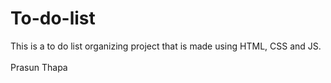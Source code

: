 # To-do-list
This is a to do list organizing project that is made using HTML, CSS and JS. <br>
<br> Prasun Thapa
